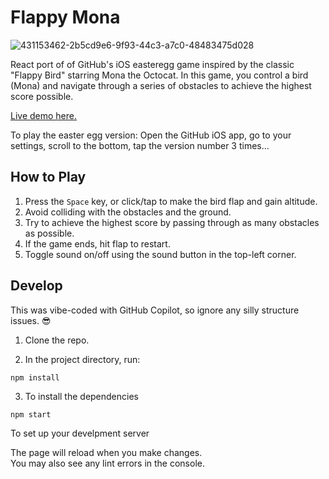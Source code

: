 # Flappy Mona

![431153462-2b5cd9e6-9f93-44c3-a7c0-48483475d028](https://github.com/user-attachments/assets/9f8b1a85-47c9-4d62-8ee7-55127278b78a)

React port of of GitHub's iOS easteregg game inspired by the classic "Flappy Bird" starring Mona the Octocat. In this game, you control a bird (Mona) and navigate through a series of obstacles to achieve the highest score possible.

[Live demo here.](https://cameronfoxly.github.io/flappy-mona-react/)

To play the easter egg version:
Open the GitHub iOS app, go to your settings, scroll to the bottom, tap the version number 3 times...

## How to Play

1. Press the `Space` key, or click/tap to make the bird flap and gain altitude.
2. Avoid colliding with the obstacles and the ground.
3. Try to achieve the highest score by passing through as many obstacles as possible.
4. If the game ends, hit flap to restart.
5. Toggle sound on/off using the sound button in the top-left corner.

## Develop

This was vibe-coded with GitHub Copilot, so ignore any silly structure issues. 😎

1. Clone the repo.

2. In the project directory, run:

`npm install` 

3. To install the dependencies

`npm start`

To set up your develpment server


The page will reload when you make changes.\
You may also see any lint errors in the console.
